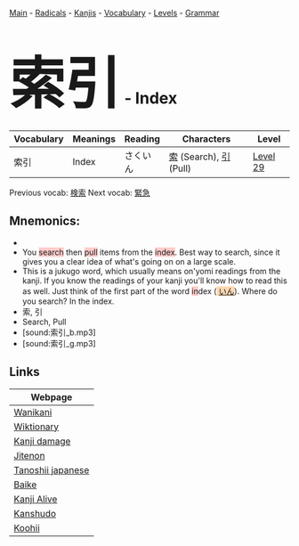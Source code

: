 <style> bigfont {font-size: 100px}</style>
[Main](../README.md) -
[Radicals](../radicals.md) -
[Kanjis](../kanjis.md) -
[Vocabulary](../vocabulary.md) -
[Levels](../levels.md) -
[Grammar](../grammar.md)
# <bigfont> 索引</bigfont> - Index 

| Vocabulary | Meanings | Reading | Characters | Level |
| --- | --- | --- | --- | --- |
| 索引 | Index | さくいん |  [索](../kanjis/索.md) (Search), [引](../kanjis/引.md) (Pull) | [Level 29](../levels/wk_level29.md) |

Previous vocab: [検索](検索.md) Next vocab: [緊急](緊急.md) 

## Mnemonics:

* 
* You <span style="background-color:#ffcccb"> search</span> then <span style="background-color:#ffcccb"> pull</span> items from the <span style="background-color:#ffcccb"> index</span>. Best way to search, since it gives you a clear idea of what's going on on a large scale.
* This is a jukugo word, which usually means on'yomi readings from the kanji. If you know the readings of your kanji you'll know how to read this as well. Just think of the first part of the word <span style="background-color:#ffcccb"> in</span>dex (<span style="background-color:#fed8b1"> [いん](https://jisho.org/search/いん)</span>). Where do you search? In the index.
* 索, 引
* Search, Pull
* [sound:索引_b.mp3]
* [sound:索引_g.mp3]


## Links 

| Webpage |
| --- |
| [Wanikani          ](https://www.wanikani.com/kanji/索引) |
| [Wiktionary        ](https://en.wiktionary.org/wiki/索引) |
| [Kanji damage      ](http://www.kanjidamage.com/kanji/search?utf8=✓&q=索引) |
| [Jitenon           ](https://jitenon.com/kanji/索引) |
| [Tanoshii japanese ](https://www.tanoshiijapanese.com/dictionary/kanji.cfm?k=索引) |
| [Baike             ](https://baike.baidu.com/item/索引) |
| [Kanji Alive       ](https://app.kanjialive.com/索引) |
| [Kanshudo          ](https://www.kanshudo.com/searchmn?q=索引) |
| [Koohii            ](https://kanji.koohii.com/study/kanji/索引) |

